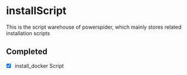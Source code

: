 # installScript
This is the script warehouse of powerspider, which mainly stores related installation scripts

## Completed
- [x] install_docker Script
